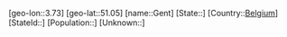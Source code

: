 ﻿---
location: [51.05,3.73]
type: City
tags:
- geo/City


SpocWebEntityId: 30412
isDeleted: false
confidential: public

---
[geo-lon::3.73]
[geo-lat::51.05]
[name::Gent]
[State::]
[Country::[Belgium](geo/Continent/Europe/Belgium.md)]
[StateId::]
[Population::]
[Unknown::]

